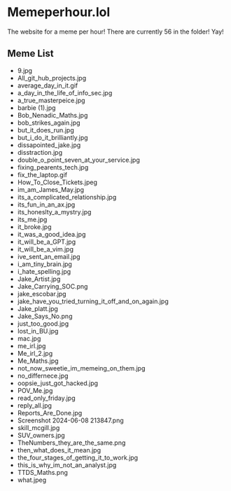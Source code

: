 # Memeperhour.lol
The website for a meme per hour!
There are currently 56 in the folder! Yay!

## Meme List
   - 9.jpg
   - All_git_hub_projects.jpg
   - average_day_in_it.gif
   - a_day_in_the_life_of_info_sec.jpg
   - a_true_masterpeice.jpg
   - barbie (1).jpg
   - Bob_Nenadic_Maths.jpg
   - bob_strikes_again.jpg
   - but_it_does_run.jpg
   - but_i_do_it_brilliantly.jpg
   - dissapointed_jake.jpg
   - disstraction.jpg
   - double_o_point_seven_at_your_service.jpg
   - fixing_pearents_tech.jpg
   - fix_the_laptop.gif
   - How_To_Close_Tickets.jpeg
   - im_am_James_May.jpg
   - its_a_complicated_relationship.jpg
   - its_fun_in_an_ax.jpg
   - its_honeslty_a_mystry.jpg
   - its_me.jpg
   - it_broke.jpg
   - it_was_a_good_idea.jpg
   - it_will_be_a_GPT.jpg
   - it_will_be_a_vim.jpg
   - ive_sent_an_email.jpg
   - i_am_tiny_brain.jpg
   - i_hate_spelling.jpg
   - Jake_Artist.jpg
   - Jake_Carrying_SOC.png
   - jake_escobar.jpg
   - jake_have_you_tried_turning_it_off_and_on_again.jpg
   - Jake_platt.jpg
   - Jake_Says_No.png
   - just_too_good.jpg
   - lost_in_BU.jpg
   - mac.jpg
   - me_irl.jpg
   - Me_irl_2.jpg
   - Me_Maths.jpg
   - not_now_sweetie_im_memeing_on_them.jpg
   - no_differnece.jpg
   - oopsie_just_got_hacked.jpg
   - POV_Me.jpg
   - read_only_friday.jpg
   - reply_all.jpg
   - Reports_Are_Done.jpg
   - Screenshot 2024-06-08 213847.png
   - skill_mcgill.jpg
   - SUV_owners.jpg
   - TheNumbers_they_are_the_same.png
   - then_what_does_it_mean.jpg
   - the_four_stages_of_getting_it_to_work.jpg
   - this_is_why_im_not_an_analyst.jpg
   - TTDS_Maths.png
   - what.jpeg
